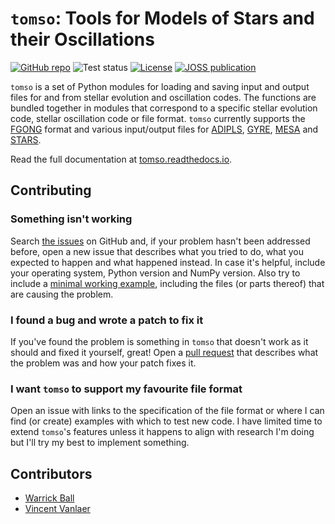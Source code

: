 # `tomso`: Tools for Models of Stars and their Oscillations

[![GitHub repo](https://img.shields.io/badge/GitHub-warrickball%2Ftomso-blue.svg)](https://github.com/warrickball/tomso)
![Test status](https://github.com/warrickball/tomso/actions/workflows/pytest.yml/badge.svg)
[![License](https://img.shields.io/badge/license-MIT-orange.svg?style=flat)](https://github.com/warrickball/tomso/blob/main/LICENSE)
[![JOSS publication](https://joss.theoj.org/papers/10.21105/joss.04343/status.svg)](https://joss.theoj.org/papers/10.21105/joss.04343)

`tomso` is a set of Python modules for loading and saving input and
output files for and from stellar evolution and oscillation codes.
The functions are bundled together in modules that correspond to a
specific stellar evolution code, stellar oscillation code or file
format.  `tomso` currently supports the
[FGONG](http://www.astro.up.pt/corot/ntools/docs/CoRoT_ESTA_Files.pdf)
format and various input/output files for
[ADIPLS](http://users-phys.au.dk/jcd/adipack.n/),
[GYRE](https://gyre.readthedocs.io/),
[MESA](https://docs.mesastar.org) and
[STARS](https://www.ast.cam.ac.uk/~stars).

Read the full documentation at
[tomso.readthedocs.io](https://tomso.readthedocs.io).

## Contributing

### Something isn't working

Search [the issues](https://github.com/warrickball/tomso/issues?q=is%3Aissue)
on GitHub and, if your problem hasn't been addressed before, open a
new issue that describes what you tried to do, what you expected to
happen and what happened instead.  In case it's helpful, include your
operating system, Python version and NumPy version.  Also try to
include a [minimal working
example](https://stackoverflow.com/help/minimal-reproducible-example),
including the files (or parts thereof) that are causing the problem.

### I found a bug and wrote a patch to fix it

If you've found the problem is something in `tomso` that doesn't work as it
should and fixed it yourself, great!  Open a [pull request](https://github.com/warrickball/tomso/pulls)
that describes what the problem was and how your patch fixes it.

### I want `tomso` to support my favourite file format

Open an issue with links to the specification of the file format or
where I can find (or create) examples with which to test new code.  I
have limited time to extend `tomso`'s features unless it happens to
align with research I'm doing but I'll try my best to implement
something.

## Contributors
* [Warrick Ball](https://warrickball.gitlab.io)
* [Vincent Vanlaer](https://github.com/VincentVanlaer)
